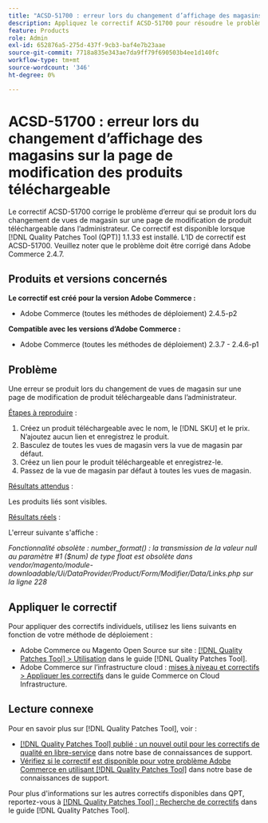 ```yaml
---
title: "ACSD-51700 : erreur lors du changement d’affichage des magasins sur la page de modification des produits téléchargeable"
description: Appliquez le correctif ACSD-51700 pour résoudre le problème Adobe Commerce qui se produit lorsqu’une erreur se produit lors du changement d’affichage de magasin sur une page de modification de produit téléchargeable dans l’administrateur.
feature: Products
role: Admin
exl-id: 652876a5-275d-437f-9cb3-baf4e7b23aae
source-git-commit: 7718a835e343ae7da9ff79f690503b4ee1d140fc
workflow-type: tm+mt
source-wordcount: '346'
ht-degree: 0%

---
```


# ACSD-51700 : erreur lors du changement d’affichage des magasins sur la page de modification des produits téléchargeable

Le correctif ACSD-51700 corrige le problème d’erreur qui se produit lors du changement de vues de magasin sur une page de modification de produit téléchargeable dans l’administrateur. Ce correctif est disponible lorsque [!DNL Quality Patches Tool (QPT)] 1.1.33 est installé. L’ID de correctif est ACSD-51700. Veuillez noter que le problème doit être corrigé dans Adobe Commerce 2.4.7.

## Produits et versions concernés

**Le correctif est créé pour la version Adobe Commerce :**

* Adobe Commerce (toutes les méthodes de déploiement) 2.4.5-p2

**Compatible avec les versions d’Adobe Commerce :**

* Adobe Commerce (toutes les méthodes de déploiement) 2.3.7 - 2.4.6-p1

## Problème

Une erreur se produit lors du changement de vues de magasin sur une page de modification de produit téléchargeable dans l’administrateur.

<u>Étapes à reproduire</u> :

1. Créez un produit téléchargeable avec le nom, le [!DNL SKU] et le prix. N’ajoutez aucun lien et enregistrez le produit.
1. Basculez de toutes les vues de magasin vers la vue de magasin par défaut.
1. Créez un lien pour le produit téléchargeable et enregistrez-le.
1. Passez de la vue de magasin par défaut à toutes les vues de magasin.

<u>Résultats attendus</u> :

Les produits liés sont visibles.

<u>Résultats réels</u> :

L&#39;erreur suivante s&#39;affiche :

*Fonctionnalité obsolète : number_format() : la transmission de la valeur null au paramètre #1 ($num) de type float est obsolète dans vendor/magento/module-downloadable/Ui/DataProvider/Product/Form/Modifier/Data/Links.php sur la ligne 228*

## Appliquer le correctif

Pour appliquer des correctifs individuels, utilisez les liens suivants en fonction de votre méthode de déploiement :

* Adobe Commerce ou Magento Open Source sur site : [[!DNL Quality Patches Tool] > Utilisation](https://experienceleague.adobe.com/docs/commerce-operations/tools/quality-patches-tool/usage.html?lang=fr) dans le guide [!DNL Quality Patches Tool].
* Adobe Commerce sur l’infrastructure cloud : [mises à niveau et correctifs > Appliquer les correctifs](https://experienceleague.adobe.com/docs/commerce-cloud-service/user-guide/develop/upgrade/apply-patches.html?lang=fr) dans le guide Commerce on Cloud Infrastructure.

## Lecture connexe

Pour en savoir plus sur [!DNL Quality Patches Tool], voir :

* [[!DNL Quality Patches Tool] publié : un nouvel outil pour les correctifs de qualité en libre-service](/help/announcements/adobe-commerce-announcements/magento-quality-patches-released-new-tool-to-self-serve-quality-patches.md) dans notre base de connaissances de support.
* [Vérifiez si le correctif est disponible pour votre problème Adobe Commerce en utilisant  [!DNL Quality Patches Tool]](/help/support-tools/patches-available-in-qpt-tool/check-patch-for-magento-issue-with-magento-quality-patches.md) dans notre base de connaissances de support.

Pour plus d&#39;informations sur les autres correctifs disponibles dans QPT, reportez-vous à [[!DNL Quality Patches Tool] : Recherche de correctifs](https://experienceleague.adobe.com/tools/commerce-quality-patches/index.html?lang=fr) dans le guide [!DNL Quality Patches Tool].
